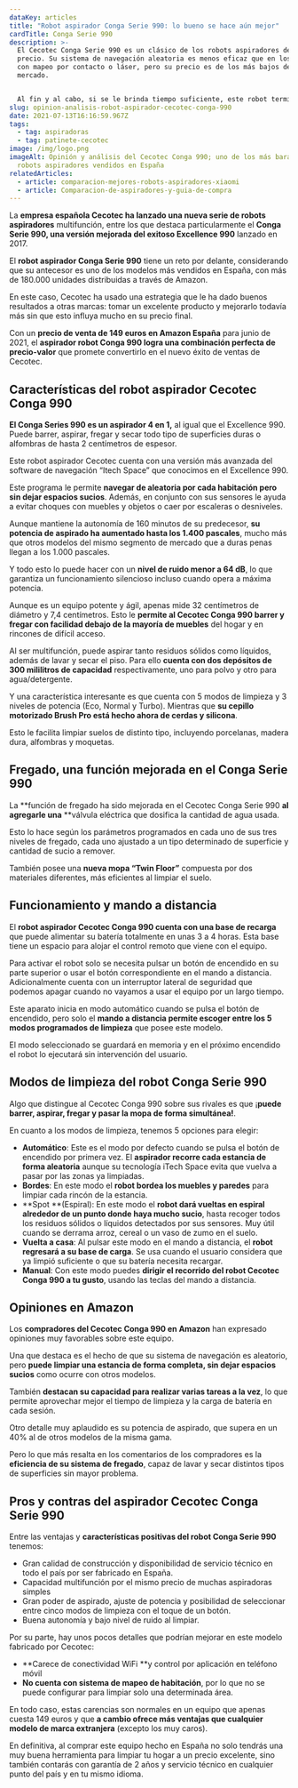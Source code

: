 ```yaml
---
dataKey: articles
title: "Robot aspirador Conga Serie 990: lo bueno se hace aún mejor"
cardTitle: Conga Serie 990
description: >-
  El Cecotec Conga Serie 990 es un clásico de los robots aspiradores de primer
  precio. Su sistema de navegación aleatoria es menos eficaz que en los aparatos
  con mapeo por contacto o láser, pero su precio es de los más bajos del
  mercado.


  Al fin y al cabo, si se le brinda tiempo suficiente, este robot terminará pasando por lo mismos rincones que cubriría un robot aspirador más avanzado.
slug: opinion-analisis-robot-aspirador-cecotec-conga-990
date: 2021-07-13T16:16:59.967Z
tags:
  - tag: aspiradoras
  - tag: patinete-cecotec
image: /img/logo.png
imageAlt: Opinión y análisis del Cecotec Conga 990; uno de los más barato de los
  robots aspiradores vendidos en España
relatedArticles:
  - article: comparacion-mejores-robots-aspiradores-xiaomi
  - article: Comparacion-de-aspiradores-y-guia-de-compra
---
```





La **empresa española Cecotec ha lanzado una nueva serie de robots aspiradores** multifunción, entre los que destaca particularmente el **Conga Serie 990, una versión mejorada del exitoso Excellence 990** lanzado en 2017.

El **robot aspirador Conga Serie 990** tiene un reto por delante, considerando que su antecesor es uno de los modelos más vendidos en España, con más de 180.000 unidades distribuidas a través de Amazon.

En este caso, Cecotec ha usado una estrategia que le ha dado buenos resultados a otras marcas: tomar un excelente producto y mejorarlo todavía más sin que esto influya mucho en su precio final.

Con un **precio de venta de 149 euros en Amazon España** para junio de 2021, el **aspirador robot Conga 990 logra una combinación perfecta de precio-valor** que promete convertirlo en el nuevo éxito de ventas de Cecotec.


## **Características del robot aspirador Cecotec Conga 990**

**El Conga Series 990 es un aspirador 4 en 1,** al igual que el Excellence 990. Puede barrer, aspirar, fregar y secar todo tipo de superficies duras o alfombras de hasta 2 centímetros de espesor.

Este robot aspirador Cecotec cuenta con una versión más avanzada del software de navegación “Itech Space” que conocimos en el Excellence 990.

Este programa le permite **navegar de aleatoria por cada habitación pero sin dejar espacios sucios**. Además, en conjunto con sus sensores le ayuda a evitar choques con muebles y objetos o caer por escaleras o desniveles.

Aunque mantiene la autonomía de 160 minutos de su predecesor, **su potencia de aspirado ha aumentado hasta los 1.400 pascales**, mucho más que otros modelos del mismo segmento de mercado que a duras penas llegan a los 1.000 pascales.

Y todo esto lo puede hacer con un **nivel de ruido menor a 64 dB**, lo que garantiza un funcionamiento silencioso incluso cuando opera a máxima potencia.

Aunque es un equipo potente y ágil, apenas mide 32 centímetros de diámetro y 7,4 centímetros. Esto le **permite al Cecotec Conga 990 barrer y fregar con facilidad debajo de la mayoría de muebles** del hogar y en rincones de difícil acceso.

Al ser multifunción, puede aspirar tanto residuos sólidos como líquidos, además de lavar y secar el piso. Para ello **cuenta con dos depósitos de 300 mililitros de capacidad** respectivamente, uno para polvo y otro para agua/detergente.

Y una característica interesante es que cuenta con 5 modos de limpieza y 3 niveles de potencia (Eco, Normal y Turbo). Mientras que **su cepillo motorizado Brush Pro está hecho ahora de cerdas y silicona**.

Esto le facilita limpiar suelos de distinto tipo, incluyendo porcelanas, madera dura, alfombras y moquetas.


## **Fregado, una función mejorada en el Conga Serie 990**

La **función de fregado ha sido mejorada en el Cecotec Conga Serie 990 **al agregarle una** **válvula eléctrica que dosifica la cantidad de agua usada.

Esto lo hace según los parámetros programados en cada uno de sus tres niveles de fregado, cada uno ajustado a un tipo determinado de superficie y cantidad de sucio a remover.

También posee una **nueva mopa “Twin Floor”** compuesta por dos materiales diferentes, más eficientes al limpiar el suelo.


## **Funcionamiento y mando a distancia**

El **robot aspirador Cecotec Conga 990 cuenta con una base de recarga** que puede alimentar su batería totalmente en unas 3 a 4 horas. Esta base tiene un espacio para alojar el control remoto que viene con el equipo.

Para activar el robot solo se necesita pulsar un botón de encendido en su parte superior o usar el botón correspondiente en el mando a distancia. Adicionalmente cuenta con un interruptor lateral de seguridad que podemos apagar cuando no vayamos a usar el equipo por un largo tiempo.

Este aparato inicia en modo automático cuando se pulsa el botón de encendido, pero solo el **mando a distancia permite escoger entre los 5 modos programados de limpieza** que posee este modelo.

El modo seleccionado se guardará en memoria y en el próximo encendido el robot lo ejecutará sin intervención del usuario.


## **Modos de limpieza del robot Conga Serie 990**

Algo que distingue al Cecotec Conga 990 sobre sus rivales es que ¡**puede barrer, aspirar, fregar y pasar la mopa de forma simultánea!**.

En cuanto a los modos de limpieza, tenemos 5 opciones para elegir:



* **Automático**: Este es el modo por defecto cuando se pulsa el botón de encendido por primera vez. El **aspirador recorre cada estancia de forma aleatoria** aunque su tecnología iTech Space evita que vuelva a pasar por las zonas ya limpiadas.
* **Bordes**: En este modo el **robot bordea los muebles y paredes** para limpiar cada rincón de la estancia.
* **Spot **(Espiral): En este modo el **robot dará vueltas en espiral alrededor de un punto donde haya mucho sucio**, hasta recoger todos los residuos sólidos o líquidos detectados por sus sensores. Muy útil cuando se derrama arroz, cereal o un vaso de zumo en el suelo.
* **Vuelta a casa**: Al pulsar este modo en el mando a distancia, el **robot regresará a su base de carga**. Se usa cuando el usuario considera que ya limpió suficiente o que su batería necesita recargar.
* **Manual**: Con este modo puedes **dirigir el recorrido del robot Cecotec Conga 990 a tu gusto**, usando las teclas del mando a distancia.


## **Opiniones en Amazon**

Los **compradores del Cecotec Conga 990 en Amazon** han expresado opiniones muy favorables sobre este equipo.

Una que destaca es el hecho de que su sistema de navegación es aleatorio, pero **puede limpiar una estancia de forma completa, sin dejar espacios sucios** como ocurre con otros modelos.

También **destacan su capacidad para realizar varias tareas a la vez**, lo que permite aprovechar mejor el tiempo de limpieza y la carga de batería en cada sesión.

Otro detalle muy aplaudido es su potencia de aspirado, que supera en un 40% al de otros modelos de la misma gama.

Pero lo que más resalta en los comentarios de los compradores es la **eficiencia de su sistema de fregado**, capaz de lavar y secar distintos tipos de superficies sin mayor problema.


## **Pros y contras del aspirador Cecotec Conga Serie 990**

Entre las ventajas y **características positivas del robot Conga Serie 990** tenemos:



* Gran calidad de construcción y disponibilidad de servicio técnico en todo el país por ser fabricado en España.
* Capacidad multifunción por el mismo precio de muchas aspiradoras simples
* Gran poder de aspirado, ajuste de potencia y posibilidad de seleccionar entre cinco modos de limpieza con el toque de un botón.
* Buena autonomía y bajo nivel de ruido al limpiar.

 

Por su parte, hay unos pocos detalles que podrían mejorar en este modelo fabricado por Cecotec:



* **Carece de conectividad WiFi **y control por aplicación en teléfono móvil
* **No cuenta con sistema de mapeo de habitación**, por lo que no se puede configurar para limpiar solo una determinada área.

En todo caso, estas carencias son normales en un equipo que apenas cuesta 149 euros y que **a cambio ofrece más ventajas que cualquier modelo de marca extranjera** (excepto los muy caros).

En definitiva, al comprar este equipo hecho en España no solo tendrás una muy buena herramienta para limpiar tu hogar a un precio excelente, sino también contarás con garantía de 2 años y servicio técnico en cualquier punto del país y en tu mismo idioma.